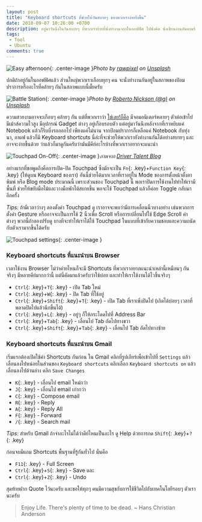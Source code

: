 ```yaml
---
layout: post
title: "Keyboard shortcuts ที่ช่วยให้วันสบายๆ ของพวกเราง่ายยิ่งขึ้น"
date: 2018-09-07 10:26:00 +0700
description: อยู่มาวันนึงในวันสบายๆ ที่พวกเราย้ายที่นั่งทำงานจากในออฟฟิศ ไปนั่งคิด นั่งเขียนงานกันตามร้านกาแฟริมทุ่งนา นั่นทำให้เกิดความเข้าใจว่าการย้อนกลับไปสู่อะไรที่เรียบง่ายนั้นมีความสุขโดยแท้ และพระเอกที่ช่วยเราไว้ให้ยังทำงานกันได้อย่างว่องไวก็คือ Keyboard shortcuts ที่พวกเราจะเอามาเล่าให้ฟังกันในวันนี้นะครับ
tags:
 - Tool
 - Ubuntu
comments: true
---
```

![Easy afternoon](https://res.cloudinary.com/sdees-reallife/image/upload/c_scale,w_400/v1539959821/rawpixel-668176-unsplash.jpg){: .center-image }*Photo by [rawpixel](https://unsplash.com/@rawpixel) on [Unsplash](https://unsplash.com/)*

ปกติถ้าอยู่กันในออฟฟิศแล้ว ส่วนใหญ่พวกเราเกือบทุกๆ คน จะนั่งทำงานกันอยู่ในสภาพของป้อมปราการหรืออะไรที่คล้ายๆ กันในสภาพแบบนี้มั๊ยครับ

![Battle Station](https://res.cloudinary.com/sdees-reallife/image/upload/c_scale,w_600/v1536296983/roberto-nickson-g-701574-unsplash.jpg){: .center-image }*Photo by [Roberto Nickson (@g)](https://unsplash.com/@rpnickson) on [Unsplash](https://unsplash.com/)*

ความสวยงามอาจจะเกือบๆ คล้ายๆ กัน แต่ที่พวกเราว่า [ใช่เลย!ก็คือ](https://www.instagram.com/p/BniAFuyAllm/?utm_source=ig_web_copy_link) มีจอมอนิเตอร์หลายๆ ตัวต่อเข้าไป มีเม้าส์ความไวสูง มีอุปกรณ์ Gadget ต่างๆ อยู่เกือบรอบตัว แต่อยู่มาวันนึงหลังจากที่เราหยิบแค่ Notebook แล้วก็รีบบึ่งรถออกไป เพียงแค่ไม่นาน จากป้อมปราการก็เหลือแค่ Notebook กับทุ่งนา, กาแฟ แล้วก็มี Keyboard shortcuts นี่ล่ะที่จะช่วยให้พวกเรายังทำงานกันได้อย่างสบายๆ และอาจจะง่ายขึ้นด้วย ว่าแล้วก็มาดูกันครับว่ามันมีคีย์อะไรบ้างที่พวกเราอยากจะแนะนำ

![Touchpad On-Off](https://res.cloudinary.com/sdees-reallife/image/upload/c_scale,w_400/v1536557995/disable-touchpad-button.png){: .center-image }*ภาพจาก [Driver Talent Blog](http://blog.drivethelife.com/touchpad/how-to-disable-touchpad-on-windows-10-8-7-xp-vista.html)*

อย่างแรกที่ขอพูดถึงคือการเปิด-ปิด Touchpad ซึ่งมักจะเป็น `Fn`{: .key}+`Function Key`{: .key} (ให้ดูบน Keyboard ของเรา) อันนี้ช่วยได้มากเวลาที่เราอยู่ใน Mode ของการตั้งหน้าตั้งตาพิมพ์ หรือ Blog mode ประมาณนี้ เพราะส่วนของ Touchpad นี้ พอเราปิดการใช้งานไปทำให้เรามีพื้นที่ ช่วยให้ขยับมือไม้และวางมือพักได้สบายขึ้น พอจะใช้ Touchpad แล้วก็ค่อย Toggle กลับมาอีกครั้ง

*Tips:* ถ้ามีเวลาว่างๆ ลองตั้งค่า Touchpad ดู เราอาจจะพบว่ามีการเคลื่อนนิ้วบางอย่าง เช่นพวกการตั้งค่า Gesture หรืออาจจะเป็นการใช้ 2 นิ้วเพื่อ Scroll หรือการเปลี่ยนไปใช้ Edge Scroll ค่าต่างๆ พวกนี้ถ้าลองปรับดู บางทีจะทำให้เราได้ใช้ Touchpad ในแบบที่เข้ากับความชอบและความถนัดกับตัวเรามากขึ้นได้ครับ

![Touchpad settings](https://res.cloudinary.com/sdees-reallife/image/upload/c_scale,w_600/v1536559487/Screenshot_from_2018-09-10_13-04-31.png){: .center-image }

### Keyboard shortcuts ที่แนะนำบน Browser
เวลาใช้งาน Browser ไม่ว่าค่ายไหนก็จะมี Shortcuts ที่พวกเราอยากแนะนำเหล่านี้เหมือนๆ กัน จริงๆ มีหลายคีย์มากกว่านี้ แต่นี่คัดมาแล้วครับว่าใช้บ่อย และทำให้เราใช้งานได้ไวขึ้นจริงๆ

- `Ctrl`{: .key}+`T`{: .key} - เปิด Tab ใหม่
- `Ctrl`{: .key}+`W`{: .key} - ปิด Tab ที่ใช้อยู่
- `Ctrl`{: .key}+`Shift`{: .key}+`T`{: .key} - เปิด Tab ที่เราเพิ่งปิดไป (เกิดได้บ่อยๆ เวลาที่พลาดปิดไปแล้วนึกขึ้นได้)
- `Ctrl`{: .key}+`L`{: .key} - อยู่ๆ ก็ให้กระโดดไปที่ Address Bar
- `Ctrl`{: .key}+`Tab`{: .key} - เลื่อนไป Tab ถัดไปทางขวา
- `Ctrl`{: .key}+`Shift`{: .key}+`Tab`{: .key} - เลื่อนไป Tab ถัดไปทางซ้าย

### Keyboard shortcuts ที่แนะนำบน Gmail
เริ่มแรกต้องเปิดใช้ค่า Shortcuts กันก่อน ใน Gmail คลิกที่รูปเกียร์เพื่อเข้าไปที่  `Settings` แล้วเลื่อนลงไปหน่อยในส่วนของ `Keyboard shortcuts` คลิกเลือก `Keyboard shortcuts on` แล้วเลื่อนลงไปด้านล่าง คลิก `Save Changes`

- `K`{: .key} - เลื่อนไป email ใหม่กว่า
- `J`{: .key} - เลื่อนไป email เก่ากว่า
- `C`{: .key} - Compose email
- `R`{: .key} - Reply
- `A`{: .key} - Reply All
- `F`{: .key} - Forward
- `/`{: .key} - Search mail

*Tips:* สำหรับ Gmail ถ้าจำอะไรไม่ได้ว่าคีย์ไหนเป็นอะไร ดู Help ด้วยการกด `Shift`{: .key}+`?`{: .key}

ก่อนจบมีแถม Shortcuts พื้นฐานที่รู้กันทั่วไป นั่นคือ
- `F11`{: .key} - Full Screen
- `Ctrl`{: .key}+`S`{: .key} - Save และ
- `Ctrl`{: .key}+`Z`{: .key} - Undo

สุดท้ายฝาก Quote ไว้นะครับ และขอให้ทุกๆ คนมีความสุขกับการใช้ชีวิตไปกับเทคโนโลยีรอบๆ ตัวเรานะครับ
> Enjoy Life. There's plenty of time to be dead. ~ Hans Christian Anderson
